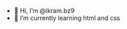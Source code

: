 - 👋 Hi, I’m @ikram.bz9
- 🌱 I’m currently learning html and css


<!---
ikrama1n/ikrama1n is a ✨ special ✨ repository because its `README.md` (this file) appears on your GitHub profile.
You can click the Preview link to take a look at your changes.
--->
